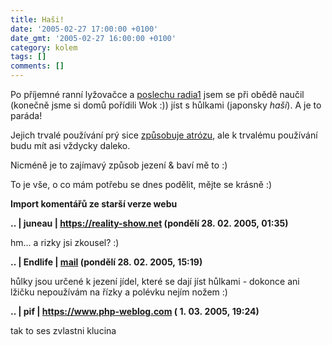 ```yaml
---
title: Haši!
date: '2005-02-27 17:00:00 +0100'
date_gmt: '2005-02-27 16:00:00 +0100'
category: kolem
tags: []
comments: []
---
```

<p>Po příjemné ranní lyžovačce a <a href="https://www.radio1.cz">poslechu radia1</a>
jsem se při obědě naučil (konečně jsme si domů pořídili
Wok :)) jíst s hůlkami (japonsky <em>haši</em>). A je to paráda!</p>
<p>Jejich trvalé používání prý sice <a href="https://www.novinky.cz/02/15/52.html">způsobuje atrózu</a>,
ale k trvalému používání budu mít asi vždycky daleko.</p>
<p>Nicméně je to zajímavý způsob jezení &amp; baví mě to :)</p>
<p>To je vše, o co mám potřebu se dnes podělit, mějte se krásně :)</p>
<div class="import-komentaru">
<p><strong>Import komentářů ze starší verze webu</strong></p>
<div class="comment">
<p style="font-weight:bold"><span class="compredmet">..</span> | <span class="comname">juneau</span> |  <a href="https://reality-show.net">https://reality-show.net</a> (pondělí&nbsp;28.&nbsp;02.&nbsp;2005,&nbsp;01:35)</p>
<p>hm... a rizky jsi zkousel? :) </p>
</div>
<div class="comment">
<p style="font-weight:bold"><span class="compredmet">..</span> | <span class="comname">Endlife</span> |  <a href="mailto:jan.martinek@post.cz">mail</a> (pondělí&nbsp;28.&nbsp;02.&nbsp;2005,&nbsp;15:19)</p>
<p>hůlky jsou určené k jezení jídel, které se dají jíst hůlkami - dokonce ani lžičku nepoužívám na řízky a polévku nejím nožem :) </p>
</div>
<div class="comment">
<p style="font-weight:bold"><span class="compredmet">..</span> | <span class="comname">pif</span> |  <a href="https://www.php-weblog.com">https://www.php-weblog.com</a> (&nbsp;1.&nbsp;03.&nbsp;2005,&nbsp;19:24)</p>
<p>tak to ses zvlastni klucina </p>
</div>
</div>
